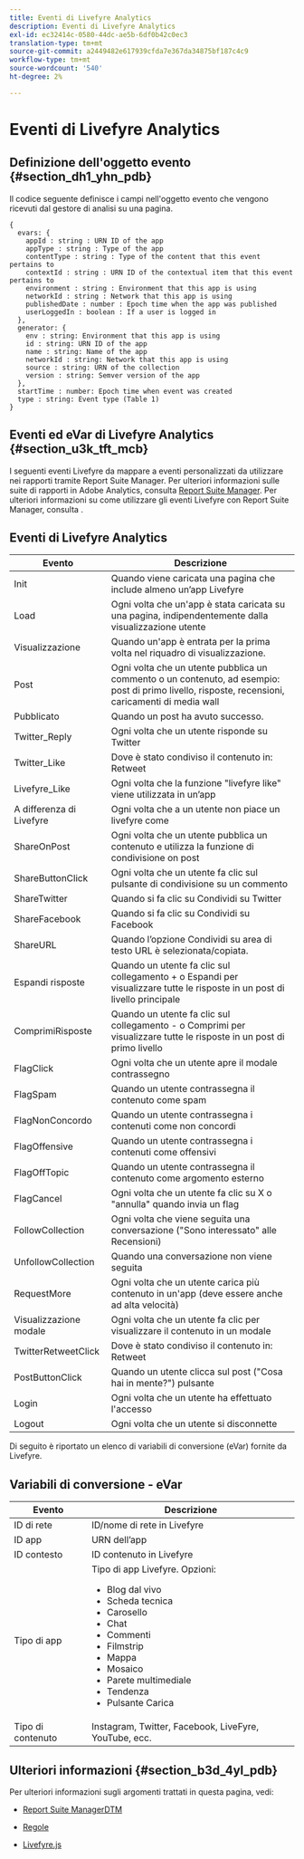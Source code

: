 ```yaml
---
title: Eventi di Livefyre Analytics
description: Eventi di Livefyre Analytics
exl-id: ec32414c-0580-44dc-ae5b-6df0b42c0ec3
translation-type: tm+mt
source-git-commit: a2449482e617939cfda7e367da34875bf187c4c9
workflow-type: tm+mt
source-wordcount: '540'
ht-degree: 2%

---
```


# Eventi di Livefyre Analytics

## Definizione dell&#39;oggetto evento {#section_dh1_yhn_pdb}

Il codice seguente definisce i campi nell&#39;oggetto evento che vengono ricevuti dal gestore di analisi su una pagina.

```
{
  evars: {
    appId : string : URN ID of the app
    appType : string : Type of the app
    contentType : string : Type of the content that this event pertains to
    contextId : string : URN ID of the contextual item that this event pertains to
    environment : string : Environment that this app is using
    networkId : string : Network that this app is using
    publishedDate : number : Epoch time when the app was published
    userLoggedIn : boolean : If a user is logged in
  },
  generator: {
    env : string: Environment that this app is using
    id : string: URN ID of the app
    name : string: Name of the app
    networkId : string: Network that this app is using
    source : string: URN of the collection
    version : string: Semver version of the app
  },
  startTime : number: Epoch time when event was created
  type : string: Event type (Table 1)
}
```

## Eventi ed eVar di Livefyre Analytics {#section_u3k_tft_mcb}

I seguenti eventi Livefyre da mappare a eventi personalizzati da utilizzare nei rapporti tramite Report Suite Manager. Per ulteriori informazioni sulle suite di rapporti in Adobe Analytics, consulta [Report Suite Manager](https://docs.adobe.com/content/help/en/analytics/admin/manage-report-suites/report-suites-admin.html). Per ulteriori informazioni su come utilizzare gli eventi Livefyre con Report Suite Manager, consulta [](../livefyre-analytics/c-use-livefyre-with-adobe-analytics.md#section_iks_kgd_4cb).

## Eventi di Livefyre Analytics

| Evento | Descrizione |
|---|---|
| Init | Quando viene caricata una pagina che include almeno un’app Livefyre |
| Load | Ogni volta che un&#39;app è stata caricata su una pagina, indipendentemente dalla visualizzazione utente |
| Visualizzazione | Quando un&#39;app è entrata per la prima volta nel riquadro di visualizzazione. |
| Post | Ogni volta che un utente pubblica un commento o un contenuto, ad esempio: post di primo livello, risposte, recensioni, caricamenti di media wall |
| Pubblicato | Quando un post ha avuto successo. |
| Twitter_Reply | Ogni volta che un utente risponde su Twitter |
| Twitter_Like | Dove è stato condiviso il contenuto in: Retweet |
| Livefyre_Like | Ogni volta che la funzione &quot;livefyre like&quot; viene utilizzata in un’app |
| A differenza di Livefyre | Ogni volta che a un utente non piace un livefyre come |
| ShareOnPost | Ogni volta che un utente pubblica un contenuto e utilizza la funzione di condivisione on post |
| ShareButtonClick | Ogni volta che un utente fa clic sul pulsante di condivisione su un commento |
| ShareTwitter | Quando si fa clic su Condividi su Twitter |
| ShareFacebook | Quando si fa clic su Condividi su Facebook |
| ShareURL | Quando l’opzione Condividi su area di testo URL è selezionata/copiata. |
| Espandi risposte | Quando un utente fa clic sul collegamento + o Espandi per visualizzare tutte le risposte in un post di livello principale |
| ComprimiRisposte | Quando un utente fa clic sul collegamento - o Comprimi per visualizzare tutte le risposte in un post di primo livello |
| FlagClick | Ogni volta che un utente apre il modale contrassegno |
| FlagSpam | Quando un utente contrassegna il contenuto come spam |
| FlagNonConcordo | Quando un utente contrassegna i contenuti come non concordi |
| FlagOffensive | Quando un utente contrassegna i contenuti come offensivi |
| FlagOffTopic | Quando un utente contrassegna il contenuto come argomento esterno |
| FlagCancel | Ogni volta che un utente fa clic su X o &quot;annulla&quot; quando invia un flag |
| FollowCollection | Ogni volta che viene seguita una conversazione (&quot;Sono interessato&quot; alle Recensioni) |
| UnfollowCollection | Quando una conversazione non viene seguita |
| RequestMore | Ogni volta che un utente carica più contenuto in un&#39;app (deve essere anche ad alta velocità) |
| Visualizzazione modale | Ogni volta che un utente fa clic per visualizzare il contenuto in un modale |
| TwitterRetweetClick | Dove è stato condiviso il contenuto in: Retweet |
| PostButtonClick | Quando un utente clicca sul post (&quot;Cosa hai in mente?&quot;) pulsante |
| Login | Ogni volta che un utente ha effettuato l&#39;accesso |
| Logout | Ogni volta che un utente si disconnette |

Di seguito è riportato un elenco di variabili di conversione (eVar) fornite da Livefyre.

## Variabili di conversione - eVar

| Evento | Descrizione |
|--- |--- |
| ID di rete | ID/nome di rete in Livefyre |
| ID app | URN dell’app |
| ID contesto | ID contenuto in Livefyre |
| Tipo di app | Tipo di app Livefyre. Opzioni: <br><ul><li>Blog dal vivo  </li><li> Scheda tecnica</li><li>Carosello</li><li>Chat </li><li>Commenti</li><li>Filmstrip</li><li>Mappa</li><li>Mosaico</li><li>Parete multimediale</li><li>Tendenza</li><li>Pulsante Carica</li></ul> |
| Tipo di contenuto | Instagram, Twitter, Facebook, LiveFyre, YouTube, ecc. |

## Ulteriori informazioni {#section_b3d_4yl_pdb}

Per ulteriori informazioni sugli argomenti trattati in questa pagina, vedi:

* [Report Suite ](https://docs.adobe.com/content/help/en/analytics/admin/manage-report-suites/report-suites-admin.html)[ManagerDTM](https://docs.adobe.com/content/help/en/livefyre/using/apps/filmstrip/c-filmstrip-app.html)

* [Regole](https://docs.adobe.com/content/help/en/dtm/using/resources/rules/create-rules.html)
* [Livefyre.js](/help/implementation/c-livefyre.js.md)
